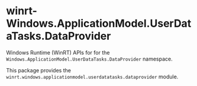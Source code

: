 <!-- warning: Please don't edit this file. It was automatically generated. -->

# winrt-Windows.ApplicationModel.UserDataTasks.DataProvider

Windows Runtime (WinRT) APIs for for the `Windows.ApplicationModel.UserDataTasks.DataProvider` namespace.

This package provides the `winrt.windows.applicationmodel.userdatatasks.dataprovider` module.
